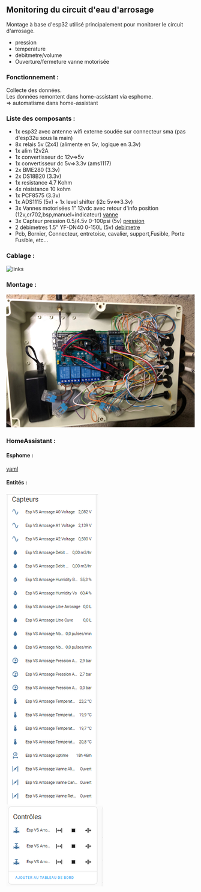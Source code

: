 ## Monitoring du circuit d'eau d'arrosage

Montage à base d'esp32 utilisé principalement pour monitorer le circuit d'arrosage.  

- pression
- temperature
- debitmetre/volume
- Ouverture/fermeture vanne motorisée  

### Fonctionnement :

Collecte des données.  
Les données remontent dans home-assistant via esphome.  
 => automatisme dans home-assistant   

### Liste des composants :

- 1x esp32 avec antenne wifi externe soudée sur connecteur sma (pas d'esp32u sous la main)
- 8x relais 5v (2x4) (alimente en 5v, logique en 3.3v)
- 1x alim 12v2A
- 1x convertisseur dc 12v=>5v
- 1x convertisseur dc 5v=>3.3v (ams1117)
- 2x BME280 (3.3v)
- 2x DS18B20 (3.3v)
- 1x resistance 4.7 Kohm
- 4x résistance 10 kohm
- 1x PCF8575 (3.3v)
- 1x ADS1115 (5v) + 1x level shifter (i2c 5v<=>3.3v)
- 3x Vannes motorisées 1" 12vdc avec retour d'info position (12v,cr702,bsp,manuel+indicateur) [vanne](https://fr.aliexpress.com/item/32960203891.html?spm=a2g0o.order_list.order_list_main.298.31bd5e5b6e3TMk&gatewayAdapt=glo2fra)
- 3x Capteur pression 0.5/4.5v 0-100psi (5v) [pression](https://www.amazon.fr/gp/product/B08ZDLYKFH/ref=ox_sc_saved_image_1?smid=A1KGD9U4C0ZGWS&psc=1)
- 2 débimetres 1.5" YF-DN40 0-150L (5v) [debimetre](https://fr.aliexpress.com/item/1005003177939542.html?spm=a2g0o.order_list.order_list_main.886.7a7b5e5b7BWxKA&gatewayAdapt=glo2fra)
- Pcb, Bornier, Connecteur, entretoise, cavalier, support,Fusible, Porte Fusible, etc... 

### Cablage :

![links](https://github.com/NicoDupont/Monitoring_Arrosage/blob/main/doc/shema.png)

### Montage :

![board](https://github.com/NicoDupont/Monitoring_Arrosage/blob/main/doc/box.png)

### HomeAssistant :

#### Esphome :

[yaml](https://github.com/NicoDupont/Monitoring_Arrosage/blob/main/esp-vs-arrosage.yaml)

#### Entités :

![links](https://github.com/NicoDupont/Monitoring_Arrosage/blob/main/doc/entite1.png)
![links](https://github.com/NicoDupont/Monitoring_Arrosage/blob/main/doc/entite2.png)
